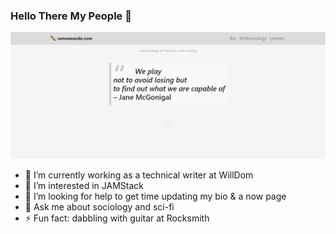 ### Hello There My People 👋

[![venhamon - ramoneando.com](https://github.com/naihloan/ramoneando/blob/gh-pages/pics/site.png)](http://ramoneando.com/)

- 🔭 I’m currently working as a technical writer at WillDom
- 🌱 I’m interested in JAMStack
- 🤔 I’m looking for help to get time updating my bio & a now page
- 💬 Ask me about sociology and sci-fi
- ⚡ Fun fact: dabbling with guitar at Rocksmith

<!--
**naihloan/naihloan** is a ✨ _special_ ✨ repository because its `README.md` (this file) appears on your GitHub profile.

Here are some ideas to get you started:

- 👯 I’m looking to collaborate on ...
- 📫 How to reach me: ...
- 😄 Pronouns: ...
-->

